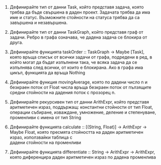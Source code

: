 1. Дефинирайте тип от данни Task, който представя задача, която трябва да бъде свършена в даден проект. Задачата трябва да има име и статус. Възможните стойности на 
   статуса трябва да са завършена и незавършена.

2. Дефинирайте тип от данни TaskGraph, който представя граф от задачи. Ребро в графа означава, че дадена задача се блокира от друга.

3. Дефинирайте функцията taskOrder :: TaskGraph -> Maybe [Task], която връща списък от всички задачи от графа, подредени в ред, в който могат да бъдат изпълнени 
   така, че всяка задача да се изпълнява след всички, от които е блокирана. Ако в графа има цикъл, функцията да връща Nothing

4. Дефинирайте функция movingAverage, която по дадени число n и безкраен поток от Float числа връща безкраен поток от пълзящите средни стойности на дадения поток с 
   прозорец n.

5. Дефинирайте рекурсивен тип от данни ArithExpr, който представя аритметичен израз, поддържащ:
   константни стойности от тип Float, операции събиране, изваждане, умножение, деление и степенуване, променливи с имена от тип String

6. Дефинирайте функцията calculate :: [(String, Float)] -> ArithExpr -> Maybe Float, която пресмята стойността на даден аритметичен израз, използвайки таблица с     
   дадени стойности на променливи

7. Дефинирайте функцията differentiate :: String -> ArithExpr -> ArithExpr, която диференцира даден аритметичен израз по дадена променлива
